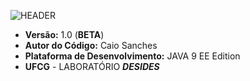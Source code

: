 ![HEADER](https://image.ibb.co/bZk6nH/header.png)


 - **Versão:** 1.0 (**BETA**)
 - **Autor do Código:** Caio Sanches  
 - **Plataforma de Desenvolvimento:** JAVA 9 EE Edition
 - **UFCG** - LABORATÓRIO ***DESIDES***

